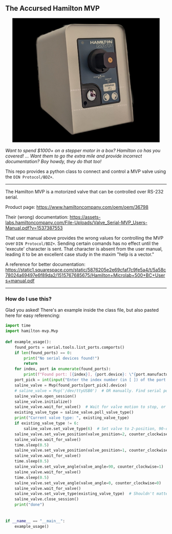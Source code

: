 ## The Accursed Hamilton MVP

<p align="center">
  <img width="460" alt="Image of the MVP. It looks so smug." src="https://github.com/ctag/hamilton-mvp/blob/main/resources/mvp.jpg">
</p>

*Want to spend $1000+ on a stepper motor in a box? Hamilton co has you covered!
... Want them to go the extra mile and provide incorrect documentation? Boy howdy, they do that too!*

This repo provides a python class to connect and control a MVP valve using the `DIN Protocol/BDZ+`.

---

The Hamilton MVP is a motorized valve that can be controlled over RS-232 serial.

Product page: https://www.hamiltoncompany.com/oem/oem/36798

Their (wrong) documentation: https://assets-labs.hamiltoncompany.com/File-Uploads/Valve_Serial-MVP_Users-Manual.pdf?v=1537387553

That user manual above provides the wrong values for controlling the MVP over `DIN Protocol/BDZ+`. Sending certain comands has no effect until the 'execute' character is sent. That character is absent from the user manual, leading it to be an excellent case study in the maxim "help is a vector."

A reference for better documentation: 
https://static1.squarespace.com/static/5876205e2e69cfaf7c9fe5a4/t/5a58c78024a69497e6f89da2/1515767685675/Hamilton+Microlab+500+BC+Users+manual.pdf

---

### How do I use this?

Glad you asked! There's an example inside the class file, but also pasted here for easy referencing:

```python
import time
import hamilton-mvp.Mvp

def example_usage():
    found_ports = serial.tools.list_ports.comports()
    if len(found_ports) == 0:
        print("No serial devices found!")
        return
    for index, port in enumerate(found_ports):
        print(f"Found port: [{index}], {port.device}: \"{port.manufacturer}: {port.product}\" {port.vid}:{port.pid}")
    port_pick = int(input("Enter the index number (in [ ]) of the port to use: "))
    saline_valve = Mvp(found_ports[port_pick].device)
    # saline_valve = Mvp('/dev/ttyUSB0')  # OR manually. Find serial port with `ls /dev/tty*`
    saline_valve.open_session()
    saline_valve.initialize()
    saline_valve.wait_for_valve()  # Wait for valve motion to stop, or the next command will be ignored.
    existing_valve_type = saline_valve.poll_valve_type()
    print("Current valve type: ", existing_valve_type)
    if existing_valve_type != 6:
        saline_valve.set_valve_type(6)  # Set valve to 2-position, 90-degrees.
    saline_valve.set_valve_position(valve_position=2, counter_clockwise=0)
    saline_valve.wait_for_valve()
    time.sleep(0.5)
    saline_valve.set_valve_position(valve_position=1, counter_clockwise=1)
    saline_valve.wait_for_valve()
    time.sleep(0.5)
    saline_valve.set_valve_angle(valve_angle=90, counter_clockwise=1)
    saline_valve.wait_for_valve()
    time.sleep(0.5)
    saline_valve.set_valve_angle(valve_angle=0, counter_clockwise=0)
    saline_valve.wait_for_valve()
    saline_valve.set_valve_type(existing_valve_type)  # Shouldn't matter, valve settings will reset with power cycle.
    saline_valve.close_session()
    print("done")


if __name__ == "__main__":
    example_usage()
```

